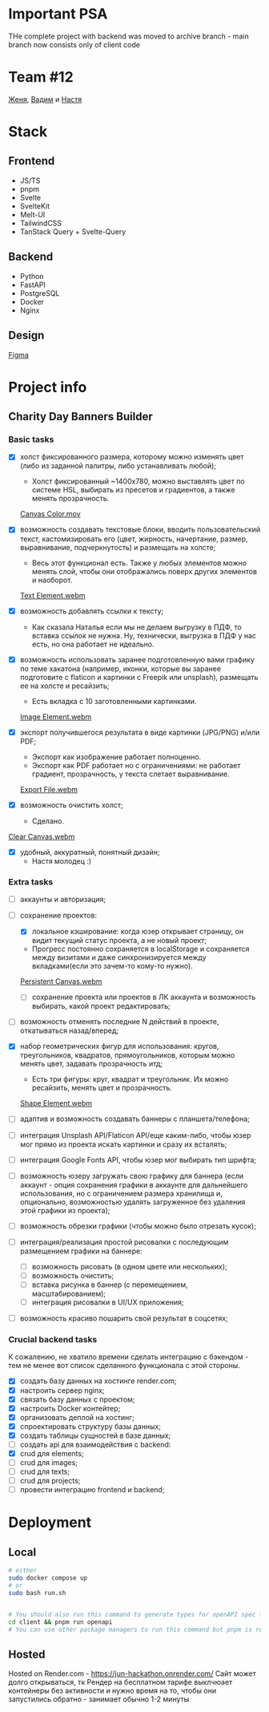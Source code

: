 # Important PSA

THe complete project with backend was moved to archive branch - main branch now consists only of client code

# Team #12

[Женя](https://t.me/HugeLetters), [Вадим](https://t.me/pnkvnky) и [Настя](https://t.me/palmette)

# Stack

## Frontend

- JS/TS
- pnpm
- Svelte
- SvelteKit
- Melt-UI
- TailwindCSS
- TanStack Query + Svelte-Query

## Backend

- Python
- FastAPI
- PostgreSQL
- Docker
- Nginx

## Design

[Figma](https://www.figma.com/file/14IWGKKD2T9XmvJ7IkBZXK/%D0%94%D0%B6%D1%83%D0%BD-%D1%85%D0%B0%D0%BA%D0%B0%D1%82%D0%BE%D0%BD%3A-%D0%BA%D0%BE%D0%BC%D0%B0%D0%BD%D0%B4%D0%B0-%2312?type=design&node-id=0%3A1&mode=design&t=0GPo1EmlhcDVFA8D-1)

# Project info

## Charity Day Banners Builder

### Basic tasks

- [x] холст фиксированного размера, которому можно изменять цвет (либо из заданной палитры, либо устанавливать любой);

  - Холст фиксированный ~1400х780, можно выставлять цвет по системе HSL, выбирать из пресетов и градиентов, а также менять прозрачность.

  [Canvas Color.mov](https://github.com/HugeLetters/jun-hackathon/assets/119697239/406926b7-9006-4820-886e-d52be35829cf)

- [x] возможность создавать текстовые блоки, вводить пользовательский текст, кастомизировать его (цвет, жирность, начертание, размер, выравнивание, подчеркнутость) и размещать на холсте;

  - Весь этот функционал есть. Также у любых элементов можно менять слой, чтобы они отображались поверх других элементов и наоборот.

  [Text Element.webm](https://github.com/HugeLetters/jun-hackathon/assets/119697239/196694d7-ff8e-4619-8b23-f36ac2d96746)

- [x] возможность добавлять ссылки к тексту;
  - Как сказала Наталья если мы не делаем выгрузку в ПДФ, то вставка ссылок не нужна. Ну, технически, выгрузка в ПДФ у нас есть, но она работает не идеально.
- [x] возможность использовать заранее подготовленную вами графику по теме хакатона (например, иконки, которые вы заранее подготовите с flaticon и картинки с Freepik или unsplash), размещать ее на холсте и ресайзить;

  - Есть вкладка с 10 заготовленными картинками.

  [Image Element.webm](https://github.com/HugeLetters/jun-hackathon/assets/119697239/6de42cd1-e6b5-4825-8e5b-ee7ce9c011c6)

- [x] экспорт получившегося результата в виде картинки (JPG/PNG) и/или PDF;

  - Экспорт как изображение работает полноценно.
  - Экспорт как PDF работает но с ограничениями: не работает градиент, прозрачность, у текста слетает выравнивание.

  [Export File.webm](https://github.com/HugeLetters/jun-hackathon/assets/119697239/bbb06346-2ed9-4b1b-80b8-0ed484d0d757)

- [x] возможность очистить холст;
  - Сделано.

[Clear Canvas.webm](https://github.com/HugeLetters/jun-hackathon/assets/119697239/1f35b9fe-214e-4b4c-b7ce-0886b0e80020)

- [x] удобный, аккуратный, понятный дизайн;
  - Настя молодец :)

### Extra tasks

- [ ] аккаунты и авторизация;
- [ ] сохранение проектов:

  - [x] локальное кэширование: когда юзер открывает страницу, он видит текущий статус проекта, а не новый проект;
  - Прогресс постоянно сохраняется в localStorage и сохраняется между визитами и даже синхронизируется между вкладками(если это зачем-то кому-то нужно).

  [Persistent Canvas.webm](https://github.com/HugeLetters/jun-hackathon/assets/119697239/bc113961-428d-4403-9a0a-2c282fccf475)

  - [ ] сохранение проекта или проектов в ЛК аккаунта и возможность выбирать, какой проект редактировать;

- [ ] возможность отменять последние N действий в проекте, откатываться назад/вперед;
- [x] набор геометрических фигур для использования: кругов, треугольников, квадратов, прямоугольников, которым можно менять цвет, задавать прозрачность итд;

  - Есть три фигуры: круг, квадрат и треугольник. Их можно ресайзить, менять цвет и прозрачность.

  [Shape Element.webm](https://github.com/HugeLetters/jun-hackathon/assets/119697239/a16a95b7-0746-4493-a34e-553c1b92c4dd)

- [ ] адаптив и возможность создавать баннеры с планшета/телефона;
- [ ] интеграция Unsplash API/Flaticon API/еще каким-либо, чтобы юзер мог прямо из проекта искать картинки и сразу их всталять;
- [ ] интеграция Google Fonts API, чтобы юзер мог выбирать тип шрифта;
- [ ] возможность юзеру загружать свою графику для баннера (если аккаунт - опция сохранения графики в аккаунте для дальнейшего использования, но с ограничением размера хранилища и, опционально, возможностью удалять загруженное без удаления этой графики из проекта);
- [ ] возможность обрезки графики (чтобы можно было отрезать кусок);
- [ ] интеграция/реализация простой рисовалки с последующим размещением графики на баннере:
  - [ ] возможность рисовать (в одном цвете или нескольких);
  - [ ] возможность очистить;
  - [ ] вставка рисунка в баннер (с перемещением, масштабированием);
  - [ ] интеграция рисовалки в UI/UX приложения;
- [ ] возможность красиво пошарить свой результат в соцсетях;

### Crucial backend tasks

К сожалению, не хватило времени сделать интеграцию с бэкендом - тем не менее вот список сделанного функционала с этой стороны.

- [x] создать базу данных на хостинге render.com;
- [x] настроить сервер nginx;
- [x] связать базу данных с проектом;
- [x] настроить Docker контейтер;
- [x] организовать деплой на хостинг;
- [x] спроектировать структуру базы данных;
- [x] создать таблицы сущностей в базе данных;
- [ ] создать api для взаимодействия с backend:
- [x] crud для elements;
- [ ] crud для images;
- [ ] crud для texts;
- [ ] crud для projects;
- [ ] провести интеграцию frontend и backend;

# Deployment

## Local

```bash
# either
sudo docker compose up
# or
sudo bash run.sh


# You should also run this command to generate types for openAPI spec for the client.
cd client && pnpm run openapi
# You can use other package managers to run this command but pnpm is recommended
```

## Hosted

Hosted on Render.com - https://jun-hackathon.onrender.com/
Сайт может долго открываться, тк Рендер на бесплатном тарифе выклчюает контейнеры без активности и нужно время на то, чтобы они запустились обратно - занимает обычно 1-2 минуты
